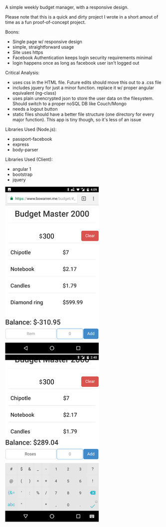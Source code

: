 A simple weekly budget manager, with a responsive design. 

Please note that this is a quick and dirty project I wrote in a short amout of time as a fun proof-of-concept project.

Boons:
  - Single page w/ responsive design
  - simple, straightforward usage
  - Site uses https
  - Facebook Authentication keeps login security requirements minimal
  - login happens once as long as facebook user isn't logged out

Critical Analysis:
  - uses css in the HTML file.  Future edits should move this out to a .css file
  - includes jquery for just a minor function.  replace it w/ proper angular equivalent (ng-class)
  - uses plain unencrypted json to store the user data on the filesystem.  Should switch to a proper noSQL DB like Couch/Mongo
  - needs a logout button
  - static files should have a better file structure (one directory for every major function). This app is tiny though, so it's less of an issue



Libraries Used (Node.js):
  - passport-facebook
  - express
  - body-parser

Libraries Used (Client):
  - angular 1
  - bootstrap
  - jquery


<img src="https://raw.githubusercontent.com/bhwarren/BudgetMaster-2000/master/Screenshot_20170908-160949.png" alt="Screenshot" width="300px" /> <img src="https://raw.githubusercontent.com/bhwarren/BudgetMaster-2000/master/Screenshot_20170908-144040.png" alt="Adding Screenshot" width="300px" />
